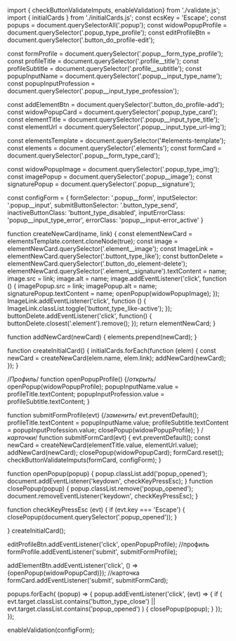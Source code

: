 import { checkButtonValidateImputs, enableValidation} from './validate.js';
import { initialCards } from './initialCards.js';
const ecsKey = 'Escape';
const popups = document.querySelectorAll('.popup');
const widowPopupProfile = document.querySelector('.popup_type_profile');
const editProfileBtn = document.querySelector('.button_do_profile-edit');

const formProfile = document.querySelector('.popup__form_type_profile');
const profileTitle = document.querySelector('.profile__title');
const profileSubtitle = document.querySelector('.profile__subtitle');
const popupInputName = document.querySelector('.popup__input_type_name');
const popupInputProfession = document.querySelector('.popup__input_type_profession');

const addElementBtn = document.querySelector('.button_do_profile-add');
const widowPopupCard = document.querySelector('.popup_type_card');
const elementTitle = document.querySelector('.popup__input_type_title'); 
const elementUrl = document.querySelector('.popup__input_type_url-img'); 

const elementsTemplate = document.querySelector('#elements-template'); 
const elements = document.querySelector('.elements');
const formCard = document.querySelector('.popup__form_type_card');

const widowPopupImage = document.querySelector('.popup_type_img');
const imagePopup = document.querySelector('.popup__image');
const signaturePopup = document.querySelector('.popup__signature');

const configForm = {
  formSelector: '.popup__form',
  inputSelector: '.popup__input',
  submitButtonSelector: '.button_type_send',
  inactiveButtonClass: 'buttont_type_disabled',
  inputErrorClass: 'popup__input_type_error',
  errorClass: 'popup__input-error_active'
}



function createNewCard(name, link) {
  const elementNewCard = elementsTemplate.content.cloneNode(true);
  const image = elementNewCard.querySelector('.element__image');
  const ImageLink = elementNewCard.querySelector('.buttont_type_like');
  const buttonDelete = elementNewCard.querySelector('.button_do_element-delete');
  elementNewCard.querySelector('.element__signature').textContent = name;
  image.src = link;
  image.alt = name;
  image.addEventListener('click', function () { 
    imagePopup.src = link;
    imagePopup.alt = name;
    signaturePopup.textContent = name;
    openPopup(widowPopupImage);
  });
  ImageLink.addEventListener('click', function () { 
    ImageLink.classList.toggle('buttont_type_like-active');
  });
  buttonDelete.addEventListener('click', function() {
    buttonDelete.closest('.element').remove();
   });
  return elementNewCard;
}

function addNewCard(newCard) { 
  elements.prepend(newCard);
}

function createInitialCard() {
  initialCards.forEach(function (elem) {
    const newCard = createNewCard(elem.name, elem.link);
    addNewCard(newCard);
  });
}

/*Профиль*/ 
function openPopupProfile() {/*открыть*/
  openPopup(widowPopupProfile);
  popupInputName.value = profileTitle.textContent;
  popupInputProfession.value = profileSubtitle.textContent;
}

function submitFormProfile(evt) {/*заменить*/
  evt.preventDefault();
  profileTitle.textContent = popupInputName.value;
  profileSubtitle.textContent = popupInputProfession.value;
  closePopup(widowPopupProfile);
}
/*карточки*/
function submitFormCard(evt) {
  evt.preventDefault();
  const newCard =  createNewCard(elementTitle.value, elementUrl.value);
  addNewCard(newCard);
  closePopup(widowPopupCard);
  formCard.reset();
  checkButtonValidateImputs(formCard, configForm);
}


function openPopup(popup) {
  popup.classList.add('popup_opened');
  document.addEventListener('keydown', checkKeyPressEsc);
}
function closePopup(popup) {
  popup.classList.remove('popup_opened');
  document.removeEventListener('keydown', checkKeyPressEsc);
}

function checkKeyPressEsc (evt) {
  if (evt.key === 'Escape') {
    closePopup(document.querySelector('.popup_opened'));
  }
  
}
createInitialCard();

editProfileBtn.addEventListener('click', openPopupProfile); //профиль
formProfile.addEventListener('submit', submitFormProfile);

addElementBtn.addEventListener('click', () => {openPopup(widowPopupCard)}); //карточка
formCard.addEventListener('submit', submitFormCard);

popups.forEach( (popup) => {
  popup.addEventListener('click', (evt) => {
     if ( evt.target.classList.contains('button_type_close') || evt.target.classList.contains('popup_opened') ) {
        closePopup(popup);
      } 
  });
});

enableValidation(configForm);

